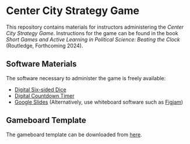 # Center City Strategy Game

This repository contains materials for instructors administering the _Center City Strategy Game_. Instructions for the game can be found in the book _Short Games and Active Learning in Political Science: Beating the Clock_ (Routledge, Forthcoming 2024).

## Software Materials

The software necessary to administer the game is freely available:

* [Digital Six-sided Dice](https://g.co/kgs/nDT1GUF)
* [Digital Countdown Timer](https://www.online-stopwatch.com/countdown-timer/)
* [Google Slides](https://workspace.google.com/products/slides/) (Alternatively, use whiteboard software such as [Figjam](https://www.figma.com/figjam/))

## Gameboard Template

The gameboard template can be downloaded from [here](https://docs.google.com/presentation/d/1HqWNwpEN6a5_hw0J88q4hY6IHE9niW69DIcNWqACPzE/edit?usp=sharing).
